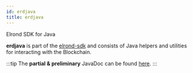 ```yaml
---
id: erdjava
title: erdjava
---
```


Elrond SDK for Java

**erdjava** is part of the [elrond-sdk](https://github.com/ElrondNetwork/elrond-sdk) and consists of Java helpers and utilities for interacting with the Blockchain.

:::tip
The **partial & preliminary** JavaDoc can be found [here](https://elrondnetwork.github.io/elrond-sdk-docs/erdjava).
:::
